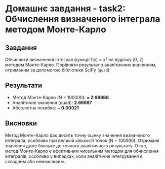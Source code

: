 # Домашнє завдання - task2: Обчислення визначеного інтеграла методом Монте-Карло

## Завдання
Обчислити визначений інтеграл функції f(x) = x² на відрізку [0, 2] методом Монте-Карло. Порівняти результат з аналітичним значенням, отриманим за допомогою бібліотеки SciPy (`quad`).

## Результати

- Метод Монте-Карло (N = 100000): **≈ 2.66688**
- Аналітичне значення (quad): **2.66667**
- Абсолютна похибка: **~ 0.00021**

## Висновки

Метод Монте-Карло дає досить точну оцінку значення визначеного інтеграла, особливо при великій кількості точок (N = 100000). Отримане значення дуже близьке до точного аналітичного результату. Отже, метод Монте-Карло є ефективним чисельним методом для обчислення інтегралів, особливо у випадках, коли аналітичне інтегрування є складним або неможливим.